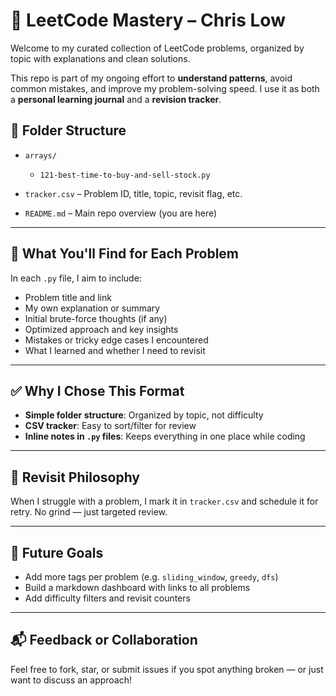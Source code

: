 # 🧠 LeetCode Mastery – Chris Low

Welcome to my curated collection of LeetCode problems, organized by topic with explanations and clean solutions.

This repo is part of my ongoing effort to **understand patterns**, avoid common mistakes, and improve my problem-solving speed. I use it as both a **personal learning journal** and a **revision tracker**.

## 📁 Folder Structure
- `arrays/`
  - `121-best-time-to-buy-and-sell-stock.py`

- `tracker.csv` – Problem ID, title, topic, revisit flag, etc.
- `README.md` – Main repo overview (you are here)


---

## 🧩 What You'll Find for Each Problem

In each `.py` file, I aim to include:

- Problem title and link
- My own explanation or summary
- Initial brute-force thoughts (if any)
- Optimized approach and key insights
- Mistakes or tricky edge cases I encountered
- What I learned and whether I need to revisit

---

## ✅ Why I Chose This Format

- **Simple folder structure**: Organized by topic, not difficulty
- **CSV tracker**: Easy to sort/filter for review
- **Inline notes in `.py` files**: Keeps everything in one place while coding

---

## 🔁 Revisit Philosophy

When I struggle with a problem, I mark it in `tracker.csv` and schedule it for retry. No grind — just targeted review.

---

## 🧠 Future Goals

- Add more tags per problem (e.g. `sliding_window`, `greedy`, `dfs`)
- Build a markdown dashboard with links to all problems
- Add difficulty filters and revisit counters

---

## 📬 Feedback or Collaboration

Feel free to fork, star, or submit issues if you spot anything broken — or just want to discuss an approach!

